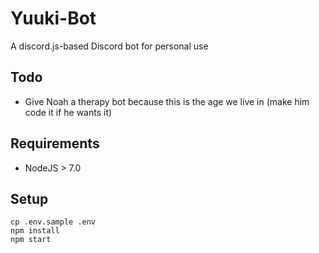 # Yuuki-Bot
A discord.js-based Discord bot for personal use

## Todo
- Give Noah a therapy bot because this is the age we live in (make him code it if he wants it)

## Requirements
- NodeJS > 7.0

## Setup
```
cp .env.sample .env
npm install
npm start
```
